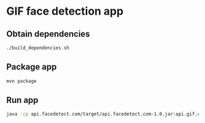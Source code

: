 # GIF face detection app


## Obtain dependencies

```bash
./build_dependencies.sh
```

## Package app

```bash
mvn package
```

## Run app

```bash
java -cp api.facedetect.com/target/api.facedetect.com-1.0.jar:api.gif.com/target/api.gif.com-1.0.jar:main.app/target/main.app-1.0.jar:$(echo target/* | tr ' ' ':') main.app.Main original.gif 

```